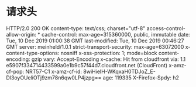 # 请求头
HTTP/2.0 200 OK
content-type: text/css; charset="utf-8"
access-control-allow-origin: *
cache-control: max-age=315360000, public, immutable
date: Tue, 10 Dec 2019 01:00:38 GMT
last-modified: Tue, 10 Dec 2019 00:46:27 GMT
server: meinheld/1.0.1
strict-transport-security: max-age=63072000
x-content-type-options: nosniff
x-xss-protection: 1; mode=block
content-encoding: gzip
vary: Accept-Encoding
x-cache: Hit from cloudfront
via: 1.1 e5907f334714433599a0e1b9c57f44d7.cloudfront.net (CloudFront)
x-amz-cf-pop: NRT57-C1
x-amz-cf-id: 8wiHieIH-WKqxaH0TDJoZ_E-Dl3oyOUeliOTj9zm78n6qw0LP4jzpg==
age: 119335
X-Firefox-Spdy: h2